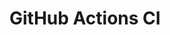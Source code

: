 # GitHub Actions CI




























































































































































































































































































































































































































































































































































































































































































































































































































































































































































































































































































































































































































































































































































































































































































































































































































































































































































































































































































































































































































































































































































































































































































































































































































































































































































































































































































































































































































































































































































































































































































































































































































































































































































































































































































